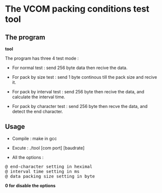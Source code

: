 The VCOM packing conditions test tool
==========================================

The program
------------
**tool**

The program has three 4 test mode :

* For normal test : send 256 byte data then recive the data.

* For pack by size test : send 1 byte continous till the pack size and recive it.

* For pack by interval test : send 256 byte then recive the data, and calculate the interval time.

* For pack by character test : send 256 byte then recve the data, and detect the end character.

Usage
------

* Compile : make in gcc

* Excute : ./tool [com port] [baudrate]

* All the options : 
<pre>
@ end-character setting in heximal
@ interval time setting in ms
@ data packing size setting in byte
</pre>

**0 for disable the options**
